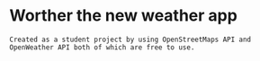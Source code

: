 # Worther the new weather app

    Created as a student project by using OpenStreetMaps API and OpenWeather API both of which are free to use.